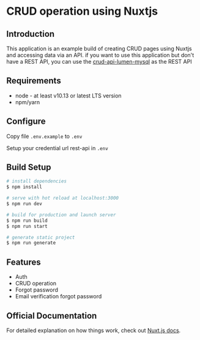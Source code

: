 # CRUD operation using Nuxtjs

## Introduction
This application is an example build of creating CRUD pages using Nuxtjs and accessing data via an API. 
if you want to use this application but don't have a REST API, you can use the [crud-api-lumen-mysql](https://github.com/muslihwaskito/crud-api-lumen-mysql) as the REST API

## Requirements
- node - at least v10.13 or latest LTS version
- npm/yarn

## Configure
Copy file `.env.example` to `.env`

Setup your credential url rest-api in `.env`

## Build Setup

```bash
# install dependencies
$ npm install

# serve with hot reload at localhost:3000
$ npm run dev

# build for production and launch server
$ npm run build
$ npm run start

# generate static project
$ npm run generate
```

## Features
- Auth
- CRUD operation
- Forgot password
- Email verification forgot password

## Official Documentation
For detailed explanation on how things work, check out [Nuxt.js docs](https://nuxtjs.org).
